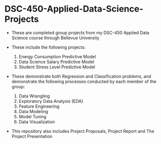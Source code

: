 # DSC-450-Applied-Data-Science-Projects

- These are completed group projects from my DSC-450 Applied Data Science course through Bellevue University
- These include the following projects:
    1) Energy Consumption Predictive Model
    2) Data Science Salary Predictive Model
    3) Student Stress Level Predictive Model
 
- These demonstrate both Regression and Classification problems, and demonstrate the following processes conducted by each member of the group:

    1) Data Wrangling
    2) Exploratory Data Analysis (EDA)
    3) Feature Engineering
    4) Data Modeling
    5) Model Tuning
    6) Data Visualization

- This repository also includes Project Proposals, Project Report and The Project Presentation
